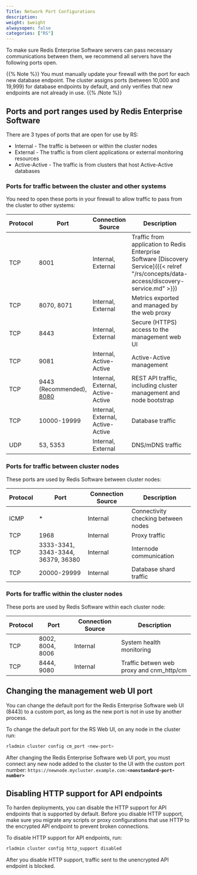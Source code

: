 ```yaml
---
Title: Network Port Configurations
description:
weight: $weight
alwaysopen: false
categories: ["RS"]
---
```

To make sure Redis Enterprise Software servers can pass necessary communications between them,
we recommend all servers have the following ports open.

{{% Note %}}
You must manually update your firewall with the port for each new database endpoint. The cluster assigns ports (between 10,000 and 19,999) for database endpoints by default, and only verifies that new endpoints are not already in use.
{{% /Note %}}

## Ports and port ranges used by Redis Enterprise Software

There are 3 types of ports that are open for use by RS:

- Internal - The traffic is between or within the cluster nodes
- External - The traffic is from client applications or external monitoring resources
- Active-Active - The traffic is from clusters that host Active-Active databases

### Ports for traffic between the cluster and other systems

You need to open these ports in your firewall to allow traffic to pass from the cluster to other systems:

| Protocol | Port | Connection Source | Description |
|------------|-----------------|-----------------|-----------------|
| TCP | 8001 | Internal, External | Traffic from application to Redis Enterprise Software [Discovery Service]({{< relref "/rs/concepts/data-access/discovery-service.md" >}}) |
| TCP | 8070, 8071 | Internal, External | Metrics exported and managed by the web proxy |
| TCP | 8443 | Internal, External | Secure (HTTPS) access to the management web UI |
| TCP | 9081 | Internal, Active-Active | Active-Active management |
| TCP | 9443 (Recommended), [8080](#turning-off-http-support) | Internal, External, Active-Active | REST API traffic, including cluster management and node bootstrap |
| TCP | 10000-19999 | Internal, External, Active-Active | Database traffic |
| UDP | 53, 5353 | Internal, External | DNS/mDNS traffic |

### Ports for traffic between cluster nodes

These ports are used by Redis Software between cluster nodes:

| Protocol | Port | Connection Source | Description |
|------------|-----------------|-----------------|-----------------|
| ICMP | * | Internal | Connectivity checking between nodes |
| TCP | 1968 | Internal | Proxy traffic |
| TCP | 3333-3341, 3343-3344, 36379, 36380 | Internal | Internode communication |
| TCP | 20000-29999 | Internal | Database shard traffic |

### Ports for traffic within the cluster nodes

These ports are used by Redis Software within each cluster node:

| Protocol | Port | Connection Source | Description |
|------------|-----------------|-----------------|-----------------|
| TCP | 8002, 8004, 8006 | Internal | System health monitoring |
| TCP | 8444, 9080 | Internal | Traffic betwen web proxy and cnm_http/cm |

## Changing the management web UI port

You can change the default port for the Redis Enterprise Software web UI (8443) to a custom port, as long as the new port is not in use by another process.

To change the default port for the RS Web UI, on any node in the cluster run:

```sh
rladmin cluster config cm_port <new-port>
```

After changing the Redis Enterprise Software web UI port, you must connect any new node added to the cluster to the UI with the custom port number:
`https://newnode.mycluster.example.com:`**`<nonstandard-port-number>`**

## Disabling HTTP support for API endpoints

To harden deployments, you can disable the HTTP support for API endpoints that is supported by default.
Before you disable HTTP support, make sure you migrate any scripts or proxy configurations that use HTTP to the encrypted API endpoint to prevent broken connections.

To disable HTTP support for API endpoints, run:

```sh
rladmin cluster config http_support disabled
```

After you disable HTTP support, traffic sent to the unencrypted API endpoint is blocked.

